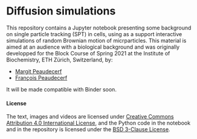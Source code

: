 # Diffusion simulations

This repository contains a Jupyter notebook presenting some background on single particle tracking (SPT) in cells, using as a support interactive simulations of random Brownian motion of micrparticles. This material is aimed at an audience with a biological background and was originally developped for the Block Course of Spring 2021 at the Institute of Biochemistry, ETH Zürich, Switzerland, by:
* [Margit Peaudecerf](https://bc.biol.ethz.ch/research/weis/People2020/margit-peaudecerf.html)
* [François Peaudecerf](https://n.ethz.ch/~fpeaudec/)

It will be made compatible with Binder soon.

#### License

The text, images and videos are licensed under [Creative Commons Attribution 4.0 International License](http://creativecommons.org/licenses/by/4.0/), and the Python code in the notebook and in the repository is licensed under the [BSD 3-Clause License](https://opensource.org/licenses/BSD-3-Clause).